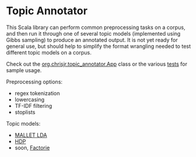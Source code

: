 # Topic Annotator

This Scala library can perform common preprocessing tasks on a corpus, and then run it through one of several topic models (implemented using Gibbs sampling) to produce an annotated output. It is not yet ready for general use, but should help to simplify the format wrangling needed to test different topic models on a corpus.

Check out the [org.chrisjr.topic_annotator.App](https://github.com/chrisjr/topic-annotator/blob/master/src/main/scala/org/chrisjr/topic_annotator/App.scala) class or the various [tests](https://github.com/chrisjr/topic-annotator/tree/master/src/test/scala/org/chrisjr/) for sample usage. 

Preprocessing options:
* regex tokenization
* lowercasing
* TF-IDF filtering
* stoplists

Topic models:
* [MALLET LDA](http://mallet.cs.umass.edu/topics.php)
* [HDP](https://www.github.com/arnim/HDP)
* soon, [Factorie](http://factorie.cs.umass.edu)